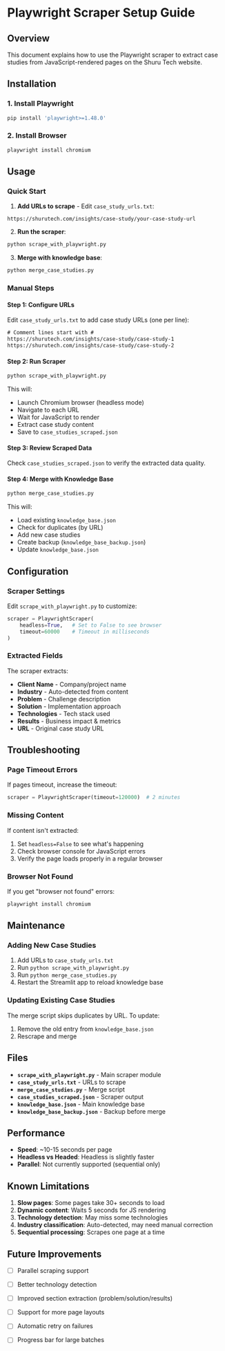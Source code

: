 # Playwright Scraper Setup Guide

## Overview

This document explains how to use the Playwright scraper to extract case studies from JavaScript-rendered pages on the Shuru Tech website.

## Installation

### 1. Install Playwright

```bash
pip install 'playwright>=1.48.0'
```

### 2. Install Browser

```bash
playwright install chromium
```

## Usage

### Quick Start

1. **Add URLs to scrape** - Edit `case_study_urls.txt`:
```
https://shurutech.com/insights/case-study/your-case-study-url
```

2. **Run the scraper**:
```bash
python scrape_with_playwright.py
```

3. **Merge with knowledge base**:
```bash
python merge_case_studies.py
```

### Manual Steps

#### Step 1: Configure URLs

Edit `case_study_urls.txt` to add case study URLs (one per line):

```txt
# Comment lines start with #
https://shurutech.com/insights/case-study/case-study-1
https://shurutech.com/insights/case-study/case-study-2
```

#### Step 2: Run Scraper

```bash
python scrape_with_playwright.py
```

This will:
- Launch Chromium browser (headless mode)
- Navigate to each URL
- Wait for JavaScript to render
- Extract case study content
- Save to `case_studies_scraped.json`

#### Step 3: Review Scraped Data

Check `case_studies_scraped.json` to verify the extracted data quality.

#### Step 4: Merge with Knowledge Base

```bash
python merge_case_studies.py
```

This will:
- Load existing `knowledge_base.json`
- Check for duplicates (by URL)
- Add new case studies
- Create backup (`knowledge_base_backup.json`)
- Update `knowledge_base.json`

## Configuration

### Scraper Settings

Edit `scrape_with_playwright.py` to customize:

```python
scraper = PlaywrightScraper(
    headless=True,   # Set to False to see browser
    timeout=60000    # Timeout in milliseconds
)
```

### Extracted Fields

The scraper extracts:
- **Client Name** - Company/project name
- **Industry** - Auto-detected from content
- **Problem** - Challenge description
- **Solution** - Implementation approach
- **Technologies** - Tech stack used
- **Results** - Business impact & metrics
- **URL** - Original case study URL

## Troubleshooting

### Page Timeout Errors

If pages timeout, increase the timeout:

```python
scraper = PlaywrightScraper(timeout=120000)  # 2 minutes
```

### Missing Content

If content isn't extracted:
1. Set `headless=False` to see what's happening
2. Check browser console for JavaScript errors
3. Verify the page loads properly in a regular browser

### Browser Not Found

If you get "browser not found" errors:

```bash
playwright install chromium
```

## Maintenance

### Adding New Case Studies

1. Add URLs to `case_study_urls.txt`
2. Run `python scrape_with_playwright.py`
3. Run `python merge_case_studies.py`
4. Restart the Streamlit app to reload knowledge base

### Updating Existing Case Studies

The merge script skips duplicates by URL. To update:
1. Remove the old entry from `knowledge_base.json`
2. Rescrape and merge

## Files

- **`scrape_with_playwright.py`** - Main scraper module
- **`case_study_urls.txt`** - URLs to scrape
- **`merge_case_studies.py`** - Merge script
- **`case_studies_scraped.json`** - Scraper output
- **`knowledge_base.json`** - Main knowledge base
- **`knowledge_base_backup.json`** - Backup before merge

## Performance

- **Speed**: ~10-15 seconds per page
- **Headless vs Headed**: Headless is slightly faster
- **Parallel**: Not currently supported (sequential only)

## Known Limitations

1. **Slow pages**: Some pages take 30+ seconds to load
2. **Dynamic content**: Waits 5 seconds for JS rendering
3. **Technology detection**: May miss some technologies
4. **Industry classification**: Auto-detected, may need manual correction
5. **Sequential processing**: Scrapes one page at a time

## Future Improvements

- [ ] Parallel scraping support
- [ ] Better technology detection
- [ ] Improved section extraction (problem/solution/results)
- [ ] Support for more page layouts
- [ ] Automatic retry on failures
- [ ] Progress bar for large batches

